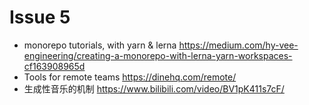 # Issue 5

- monorepo tutorials, with yarn & lerna https://medium.com/hy-vee-engineering/creating-a-monorepo-with-lerna-yarn-workspaces-cf163908965d
- Tools for remote teams https://dinehq.com/remote/
- 生成性音乐的机制 https://www.bilibili.com/video/BV1pK411s7cF/
